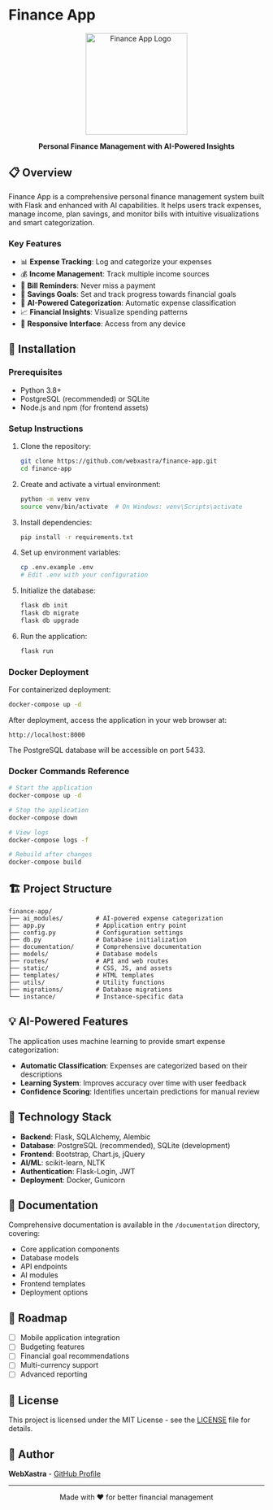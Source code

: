 # Finance App

<div align="center">
  <img src="static/img/logo.png" alt="Finance App Logo" width="200" height="auto">
  <p><strong>Personal Finance Management with AI-Powered Insights</strong></p>
</div>

## 📋 Overview

Finance App is a comprehensive personal finance management system built with Flask and enhanced with AI capabilities. It helps users track expenses, manage income, plan savings, and monitor bills with intuitive visualizations and smart categorization.

### Key Features

- 📊 **Expense Tracking**: Log and categorize your expenses
- 💰 **Income Management**: Track multiple income sources
- 🔔 **Bill Reminders**: Never miss a payment
- 💸 **Savings Goals**: Set and track progress towards financial goals
- 🤖 **AI-Powered Categorization**: Automatic expense classification
- 📈 **Financial Insights**: Visualize spending patterns
- 📱 **Responsive Interface**: Access from any device

## 🚀 Installation

### Prerequisites
- Python 3.8+
- PostgreSQL (recommended) or SQLite
- Node.js and npm (for frontend assets)

### Setup Instructions

1. Clone the repository:
   ```bash
   git clone https://github.com/webxastra/finance-app.git
   cd finance-app
   ```

2. Create and activate a virtual environment:
   ```bash
   python -m venv venv
   source venv/bin/activate  # On Windows: venv\Scripts\activate
   ```

3. Install dependencies:
   ```bash
   pip install -r requirements.txt
   ```

4. Set up environment variables:
   ```bash
   cp .env.example .env
   # Edit .env with your configuration
   ```

5. Initialize the database:
   ```bash
   flask db init
   flask db migrate
   flask db upgrade
   ```

6. Run the application:
   ```bash
   flask run
   ```

### Docker Deployment

For containerized deployment:

```bash
docker-compose up -d
```

After deployment, access the application in your web browser at:

```
http://localhost:8000
```

The PostgreSQL database will be accessible on port 5433.

### Docker Commands Reference

```bash
# Start the application
docker-compose up -d

# Stop the application
docker-compose down

# View logs
docker-compose logs -f

# Rebuild after changes
docker-compose build
```

## 🏗️ Project Structure

```
finance-app/
├── ai_modules/         # AI-powered expense categorization
├── app.py              # Application entry point
├── config.py           # Configuration settings
├── db.py               # Database initialization
├── documentation/      # Comprehensive documentation
├── models/             # Database models
├── routes/             # API and web routes
├── static/             # CSS, JS, and assets
├── templates/          # HTML templates
├── utils/              # Utility functions
├── migrations/         # Database migrations
└── instance/           # Instance-specific data
```

## 💡 AI-Powered Features

The application uses machine learning to provide smart expense categorization:

- **Automatic Classification**: Expenses are categorized based on their descriptions
- **Learning System**: Improves accuracy over time with user feedback
- **Confidence Scoring**: Identifies uncertain predictions for manual review

## 🔧 Technology Stack

- **Backend**: Flask, SQLAlchemy, Alembic
- **Database**: PostgreSQL (recommended), SQLite (development)
- **Frontend**: Bootstrap, Chart.js, jQuery
- **AI/ML**: scikit-learn, NLTK
- **Authentication**: Flask-Login, JWT
- **Deployment**: Docker, Gunicorn

## 📖 Documentation

Comprehensive documentation is available in the `/documentation` directory, covering:

- Core application components
- Database models
- API endpoints
- AI modules
- Frontend templates
- Deployment options

## 🚧 Roadmap

- [ ] Mobile application integration
- [ ] Budgeting features
- [ ] Financial goal recommendations
- [ ] Multi-currency support
- [ ] Advanced reporting

## 📄 License

This project is licensed under the MIT License - see the [LICENSE](LICENSE) file for details.

## 👤 Author

**WebXastra** - [GitHub Profile](https://github.com/webxastra)

---

<div align="center">
  <p>Made with ❤️ for better financial management</p>
</div>
